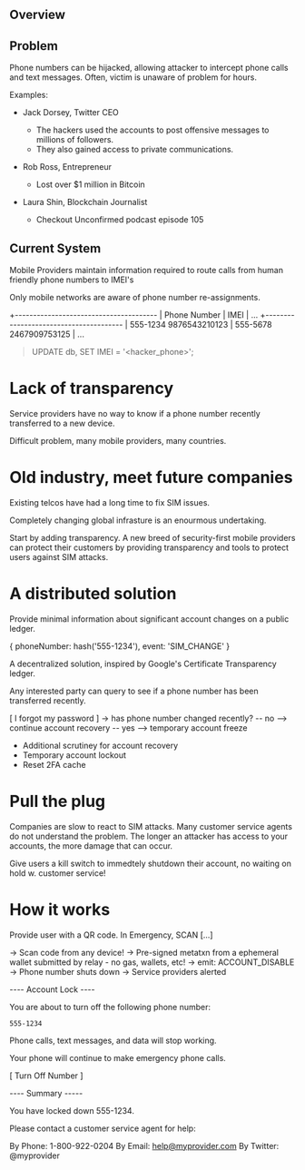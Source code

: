 

## Overview

## Problem

Phone numbers can be hijacked, allowing attacker to intercept phone calls and text messages.
Often, victim is unaware of problem for hours.

Examples:
* Jack Dorsey, Twitter CEO
  - The hackers used the accounts to post offensive messages to millions of followers. 
  - They also gained access to private communications.

* Rob Ross, Entrepreneur
  - Lost over $1 million in Bitcoin

* Laura Shin, Blockchain Journalist
  - Checkout Unconfirmed podcast episode 105

## Current System

Mobile Providers maintain information required to route calls from human friendly phone numbers to IMEI's

Only mobile networks are aware of phone number re-assignments.

+---------------------------------------
| Phone Number | IMEI          | ... 
+---------------------------------------
| 555-1234       9876543210123 
| 555-5678       2467909753125
| ...
> UPDATE db, SET IMEI = '<hacker_phone>';


# Lack of transparency
Service providers have no way to know if a phone number recently transferred to a new device.

Difficult problem, many mobile providers, many countries.


# Old industry, meet future companies
Existing telcos have had a long time to fix SIM issues. 

Completely changing global infrasture is an enourmous undertaking. 

Start by adding transparency. A new breed of security-first mobile providers can protect their customers by providing transparency and tools to protect users against SIM attacks.


# A distributed solution
Provide minimal information about significant account changes on a public ledger.

{ 
    phoneNumber: hash('555-1234'),
    event: 'SIM_CHANGE'
}

A decentralized solution, inspired by Google's Certificate Transparency ledger.


Any interested party can query to see if a phone number has been transferred recently.


[ I forgot my password ] -> has phone number changed recently?  -- no --> continue account recovery  -- yes --> temporary account freeze


* Additional scrutiney for account recovery
* Temporary account lockout
* Reset 2FA cache


# Pull the plug
Companies are slow to react to SIM attacks. Many customer service agents do not understand the problem. The longer an attacker has access to your accounts, the more damage that can occur. 

Give users a kill switch to immedtely shutdown their account, no waiting on hold w. customer service!

# How it works
Provide user with a QR code.
  In Emergency, SCAN [...]

-> Scan code from any device!
-> Pre-signed metatxn from a ephemeral wallet submitted by relay 
    - no gas, wallets, etc!
-> emit: ACCOUNT_DISABLE
-> Phone number shuts down
-> Service providers alerted




---- Account Lock ----

You are about to turn off
the following phone number:

    555-1234

Phone calls, text messages, and data will stop working.

Your phone will continue to make 
emergency phone calls. 

[ Turn Off Number ]


---- Summary -----

You have locked down 555-1234.

Please contact a customer service agent for help:

By Phone:   1-800-922-0204
By Email:   help@myprovider.com
By Twitter: @myprovider

